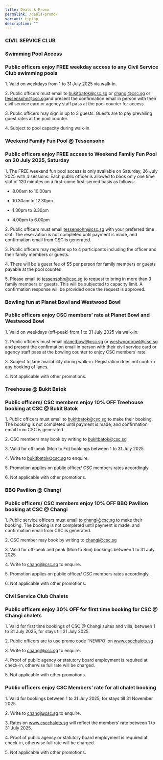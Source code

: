 ```yaml
---
title: Deals & Promo
permalink: /deals-promo/
variant: tiptap
description: ""
---
```

<h3><strong>CIVIL SERVICE CLUB </strong></h3>
<h3><strong>Swimming Pool Access</strong></h3>
<h3>Public officers enjoy FREE weekday access to any Civil Service Club swimming pools</h3>
<p>1. Valid on weekdays from 1 to 31 July 2025 via walk-in.</p>
<p>2. Public officers must email to <a href="mailto:bukitbatok@csc.sg" rel="noopener noreferrer nofollow" target="_blank">bukitbatok@csc.sg</a> or <a href="mailto:changi@csc.sg" rel="noopener noreferrer nofollow" target="_blank">changi@csc.sg</a> or
<a href="mailto:tessensohn@csc.sg" rel="noopener noreferrer nofollow" target="_blank">tessensohn@csc.sg</a>and present the confirmation email in person with
their civil service card or agency staff pass at the pool counter for access.</p>
<p>3. Public officers may sign in up to 3 guests. Guests are to pay prevailing
guest rates at the pool counter.</p>
<p>4. Subject to pool capacity during walk-in.</p>
<p></p>
<h3><strong>Weekend Family Fun Pool @ Tessensohn</strong></h3>
<h3>Public officers enjoy FREE access to Weekend Family Fun Pool on 20 July 2025, Saturday</h3>
<p>1. The FREE weekend fun pool access is only available on Saturday, 26
July 2025 with 4 sessions. Each public officer is allowed to book only
one time slot of 120 minutes on a first-come first-served basis as follows:</p>
<ul data-tight="true" class="tight">
<li>
<p>8.00am to 10.00am</p>
</li>
<li>
<p>10.30am to 12.30pm</p>
</li>
<li>
<p>1.30pm to 3.30pm</p>
</li>
<li>
<p>4.00pm to 6.00pm</p>
</li>
</ul>
<p>2. Public officers must email <a href="mailto:tessensohn@csc.sg" rel="noopener noreferrer nofollow" target="_blank">tessensohn@csc.sg</a> with your preferred
time slot. The reservation is not completed until payment is made, and
confirmation email from CSC is generated.</p>
<p>3. Public officers may register up to 4 participants including the officer
and their family members or guests.</p>
<p>4. There will be a guest fee of $5 per person for family members or guests
payable at the pool counter.</p>
<p>5. Please email to <a href="mailto:tessensohn@csc.sg" rel="noopener noreferrer nofollow" target="_blank">tessensohn@csc.sg</a> to request to bring
in more than 3 family members or guests. This will be subjected to capacity
limit. A confirmation response will be provided once the request is approved.</p>
<p></p>
<h3><strong>Bowling fun at Planet Bowl and Westwood Bowl</strong></h3>
<h3>Public officers enjoy CSC members’ rate at Planet Bowl and Westwood Bowl</h3>
<p>1. Valid on weekdays (off-peak) from 1 to 31 July 2025 via walk-in.</p>
<p>2. Public officers must email <a href="mailto:planetbowl@csc.sg" rel="noopener noreferrer nofollow" target="_blank">planetbowl@csc.sg</a> or <a href="mailto:westwoodbowl@csc.sg" rel="noopener noreferrer nofollow" target="_blank">westwoodbowl@csc.sg</a> and
present the confirmation email in person with their civil service card
or agency staff pass at the bowling counter to enjoy CSC members’ rate.</p>
<p>3. Subject to lane availability during walk-in. Registration does not
confirm any booking of lanes.</p>
<p>4. Not applicable with other promotions.</p>
<p></p>
<h3><strong>Treehouse @ Bukit Batok</strong></h3>
<h3>Public officers/ CSC members enjoy 10% OFF Treehouse booking at CSC @ Bukit Batok</h3>
<p>1. Public officers must email to <a href="mailto:bukitbatok@csc.sg" rel="noopener noreferrer nofollow" target="_blank">bukitbatok@csc.sg</a> to make their booking.
The booking is not completed until payment is made, and confirmation email
from CSC is generated.</p>
<p>2. CSC members may book by writing to <a href="mailto:bukitbatok@csc.sg" rel="noopener noreferrer nofollow" target="_blank">bukitbatok@csc.sg</a> 
</p>
<p>3. Valid for off-peak (Mon to Fri) bookings between 1 to 31 July 2025.</p>
<p>4. Write to <a href="mailto:bukitbatok@csc.sg" rel="noopener noreferrer nofollow" target="_blank">bukitbatok@csc.sg</a> to
enquire.</p>
<p>5. Promotion applies on public officer/ CSC members rates accordingly.</p>
<p>6. Not applicable with other promotions.</p>
<p></p>
<h3><strong>BBQ Pavilion @ Changi</strong></h3>
<h3>Public officers/ CSC members enjoy 10% OFF BBQ Pavilion booking at CSC @ Changi</h3>
<p></p>
<p>1. Public service officers must email to <a href="mailto:changi@csc.sg" rel="noopener noreferrer nofollow" target="_blank">changi@csc.sg</a> to make their booking. The
booking is not completed until payment is made, and confirmation email
from CSC is generated.</p>
<p>2. CSC member may book by writing to <a href="mailto:changi@csc.sg" rel="noopener noreferrer nofollow" target="_blank">changi@csc.sg</a>
</p>
<p>3. Valid for off-peak and peak (Mon to Sun) bookings between 1 to 31 July
2025.</p>
<p>4. Write to <a href="mailto:changi@csc.sg" rel="noopener noreferrer nofollow" target="_blank">changi@csc.sg</a> to
enquire.</p>
<p>5. Promotion applies on public officer/ CSC members rates accordingly.</p>
<p>6. Not applicable with other promotions.</p>
<p></p>
<h3><strong>Civil Service Club Chalets</strong></h3>
<h3>Public officers enjoy 30% OFF for first time booking for CSC @ Changi chalets</h3>
<p></p>
<p>1. Valid for first time bookings of CSC @ Changi suites and villa, between
1 to 31 July 2025, for stays till 31 July 2025.</p>
<p>2. Public officers are to use promo code “NEWPO’ on <a href="http://www.cscchalets.sg" rel="noopener noreferrer nofollow" target="_blank">www.cscchalets.sg</a>
</p>
<p>3. Write to <a href="mailto:changi@csc.sg" rel="noopener noreferrer nofollow" target="_blank">changi@csc.sg</a> to
enquire.</p>
<p>4. Proof of public agency or statutory board employment is required at
check-in, otherwise full rate will be charged.</p>
<p>5. Not applicable with other promotions.</p>
<p></p>
<h3>Public officers enjoy CSC Members’ rate for all chalet booking</h3>
<p></p>
<p>1. Valid for bookings between 1 to 31 July 2025, for stays till 31 November
2025.</p>
<p>2. Write to <a href="mailto:changi@csc.sg" rel="noopener noreferrer nofollow" target="_blank">changi@csc.sg</a> to
enquire.</p>
<p>3. Rates on <a href="http://www.cscchalets.sg" rel="noopener noreferrer nofollow" target="_blank">www.cscchalets.sg</a> will
reflect the members’ rate between 1 to 31 July 2025.</p>
<p>4. Proof of public agency or statutory board employment is required at
check-in, otherwise full rate will be charged.</p>
<p>5. Not applicable with other promotions.</p>
<p></p>
